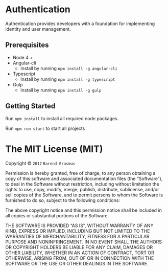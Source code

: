 # Authentication

Authentication provides developers with a foundation for implementing identity and user management.

## Prerequisites

* Node 4 +
* Angular-cli 
    * Install by running `npm install -g angular-cli`
* Typescript
    * Install by running `npm install -g typescript` 
* Gulp
    * Install by running `npm install -g gulp`


## Getting Started
Run `npm install` to install all required node packages.

Run `npm run start` to start all projects


The MIT License (MIT)
=====================

Copyright © `2017` `Barend Erasmus`

Permission is hereby granted, free of charge, to any person
obtaining a copy of this software and associated documentation
files (the “Software”), to deal in the Software without
restriction, including without limitation the rights to use,
copy, modify, merge, publish, distribute, sublicense, and/or sell
copies of the Software, and to permit persons to whom the
Software is furnished to do so, subject to the following
conditions:

The above copyright notice and this permission notice shall be
included in all copies or substantial portions of the Software.

THE SOFTWARE IS PROVIDED “AS IS”, WITHOUT WARRANTY OF ANY KIND,
EXPRESS OR IMPLIED, INCLUDING BUT NOT LIMITED TO THE WARRANTIES
OF MERCHANTABILITY, FITNESS FOR A PARTICULAR PURPOSE AND
NONINFRINGEMENT. IN NO EVENT SHALL THE AUTHORS OR COPYRIGHT
HOLDERS BE LIABLE FOR ANY CLAIM, DAMAGES OR OTHER LIABILITY,
WHETHER IN AN ACTION OF CONTRACT, TORT OR OTHERWISE, ARISING
FROM, OUT OF OR IN CONNECTION WITH THE SOFTWARE OR THE USE OR
OTHER DEALINGS IN THE SOFTWARE.

